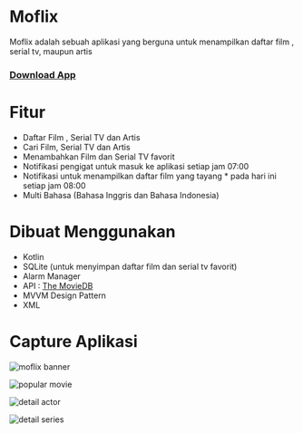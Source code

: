 # Moflix
Moflix adalah sebuah aplikasi yang berguna untuk menampilkan daftar film , serial tv, maupun artis

 ### <a href="https://drive.google.com/file/d/1rt2q5mnlvJweU0IK8gQ5Jq6wHp7Urv89/view?usp=sharing">Download App</a>
# Fitur
* Daftar Film , Serial TV dan Artis
* Cari Film, Serial TV dan Artis
* Menambahkan Film dan Serial TV favorit
* Notifikasi pengigat untuk masuk ke aplikasi setiap jam 07:00
* Notifikasi untuk menampilkan daftar film yang tayang * pada hari ini setiap jam 08:00
* Multi Bahasa (Bahasa Inggris dan Bahasa Indonesia)

# Dibuat Menggunakan
* Kotlin
* SQLite (untuk menyimpan daftar film dan serial tv favorit)
* Alarm Manager
* API : [The MovieDB](https://www.themoviedb.org/)
* MVVM Design Pattern
* XML

# Capture Aplikasi
![moflix banner](https://user-images.githubusercontent.com/36475127/83420603-192e6a80-a451-11ea-8e53-d71d7c2e990d.png)

![popular movie](https://user-images.githubusercontent.com/36475127/83421258-ff415780-a451-11ea-9144-0417ce27dd5b.jpg)

![detail actor](https://user-images.githubusercontent.com/36475127/83421392-3879c780-a452-11ea-85e2-2b5c1babbe65.jpg)

![detail series](https://user-images.githubusercontent.com/36475127/83421505-68c16600-a452-11ea-9736-ca3003b0b81b.jpg)
